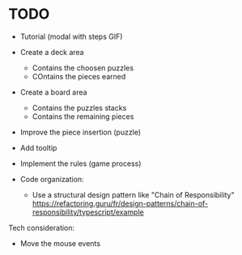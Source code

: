 # TODO

- Tutorial (modal with steps GIF)
- Create a deck area
    * Contains the choosen puzzles
    * COntains the pieces earned
- Create a board area
    * Contains the puzzles stacks
    * Contains the remaining pieces
- Improve the piece insertion (puzzle)
- Add tooltip
- Implement the rules (game process)

- Code organization:
    * Use a structural design pattern like "Chain of Responsibility" https://refactoring.guru/fr/design-patterns/chain-of-responsibility/typescript/example


Tech consideration:
- Move the mouse events